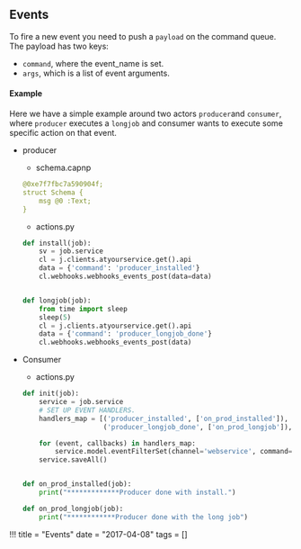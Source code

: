 ## Events

To fire a new event you need to push a `payload` on the command queue. The payload has two keys:
- `command`, where the event_name is set.
-  `args`, which is a list of event arguments.

#### Example
Here we have a simple example around two actors `producer`and `consumer`, where `producer` executes a `longjob` and consumer wants to execute some specific action on that event.

- producer
    - schema.capnp
    ```yaml
    @0xe7f7fbc7a590904f;
    struct Schema {
        msg @0 :Text;
    }
    ```

    - actions.py
    ```python
    def install(job):
        sv = job.service
        cl = j.clients.atyourservice.get().api
        data = {'command': 'producer_installed'}
        cl.webhooks.webhooks_events_post(data=data)


    def longjob(job):
        from time import sleep
        sleep(5)
        cl = j.clients.atyourservice.get().api
        data = {'command': 'producer_longjob_done'}
        cl.webhooks.webhooks_events_post(data)

    ```

- Consumer

    - actions.py

    ```python
    def init(job):
        service = job.service
        # SET UP EVENT HANDLERS.
        handlers_map = [('producer_installed', ['on_prod_installed']),
                        ('producer_longjob_done', ['on_prod_longjob']),]

        for (event, callbacks) in handlers_map:
            service.model.eventFilterSet(channel='webservice', command=event, actions=callbacks)
        service.saveAll()


    def on_prod_installed(job):
        print("*************Producer done with install.")

    def on_prod_longjob(job):
        print("************Producer done with the long job")

    ```


    
!!!
title = "Events"
date = "2017-04-08"
tags = []
```
